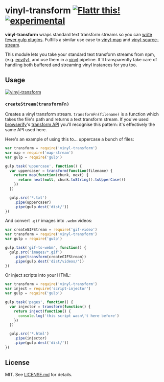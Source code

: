 # vinyl-transform [![Flattr this!](https://api.flattr.com/button/flattr-badge-large.png)](https://flattr.com/submit/auto?user_id=hughskennedy&url=http://github.com/hughsk/vinyl-transform&title=vinyl-transform&description=hughsk/vinyl-transform%20on%20GitHub&language=en_GB&tags=flattr,github,javascript&category=software)[![experimental](http://hughsk.github.io/stability-badges/dist/experimental.svg)](http://github.com/hughsk/stability-badges) #

**vinyl-transform** wraps standard text transform streams so you can
[write fewer gulp plugins](http://blog.overzealous.com/post/74121048393/why-you-shouldnt-create-a-gulp-plugin-or-how-to-stop).
Fulfills a similar use case to [vinyl-map](http://github.com/hughsk/vinyl-map)
and [vinyl-source-stream](http://github.com/hughsk/vinyl-source-stream).

This module lets you take your standard text transform streams from npm,
(e.g. [envify](http://github.com/hughsk/envify)), and use them in a
[vinyl](http://github.com/gulpjs) pipeline. It'll transparently take care of
handling both buffered and streaming vinyl instances for you too.

## Usage ##

[![vinyl-transform](https://nodei.co/npm/vinyl-transform.png?mini=true)](https://nodei.co/npm/vinyl-transform)

### `createStream(transformFn)` ###

Creates a vinyl transform stream. `transformFn(filename)` is a function which
takes the file's path and returns a text transform stream. If you've used
[browserify](http://github.com/substack/node-browserify)'s
[transform API](https://github.com/substack/node-browserify#btransformopts-tr)
you'll recognise this pattern: it's effectively the same API used here.

Here's an example of using this to... uppercase a bunch of files:

``` javascript
var transform = require('vinyl-transform')
var map = require('map-stream')
var gulp = require('gulp')

gulp.task('uppercase', function() {
  var uppercaser = transform(function(filename) {
    return map(function(chunk, next) {
      return next(null, chunk.toString().toUpperCase())
    })
  })

  gulp.src('*.txt')
    .pipe(uppercaser)
    .pipe(gulp.dest('dist/'))
})
```

And convert `.gif` images into `.webm` videos:

``` javascript
var createGIFStream = require('gif-video')
var transform = require('vinyl-transform')
var gulp = require('gulp')

gulp.task('gif-to-webm', function() {
  gulp.src('images/*.gif')
    .pipe(transform(createGIFStream))
    .pipe(gulp.dest('dist/videos/'))
})
```

Or inject scripts into your HTML:

``` javascript
var transform = require('vinyl-transform')
var inject = require('script-injector')
var gulp = require('gulp')

gulp.task('pages', function() {
  var injector = transform(function() {
    return inject(function() {
      console.log('this script wasn\'t here before')
    })
  })

  gulp.src('*.html')
    .pipe(injector)
    .pipe(gulp.dest('dist/'))
})
```

## License ##

MIT. See [LICENSE.md](http://github.com/hughsk/vinyl-transform/blob/master/LICENSE.md) for details.
